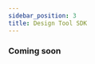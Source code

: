 ```yaml
---
sidebar_position: 3
title: Design Tool SDK
---
```


### Coming soon

<!-- Printcart Design Tool overview here -->

<!-- ## Integrate

## Display preview thumbnail

## Translate

## Config -->

<!-- Design tool overview

- Use cases
- Features -->

<!-- ## Authentication

In order to work with your Printcart data, Printcart Design Tool need to use your API Key. You can get your API key at  Printcart dashboard > Settings.

![Get Printcart API Key](/img/get-api-key.png)

After copy the API Key, use it with Design Tool SDK like this:

```
<script src="assets.printcart.com/js/design-tool-sdk.js?key={your_api_key_here}" type="text/javascript"></script>
```

:::info
We 
:::

Use for public request and Design tool

- Navigate to Settings
- Copy API Key -->

<!-- ## How to get

- Navigate Setting
- Find snippet code look like this
- Copy the snippet
- Insert snippet at the bottom of your pages, before the closing body tag -->

<!-- ## Versions -->

